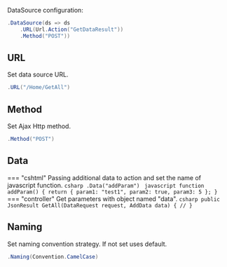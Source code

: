 DataSource configuration:
```csharp
.DataSource(ds => ds
    .URL(Url.Action("GetDataResult"))
    .Method("POST"))
```

## URL
Set data source URL.
```csharp
.URL("/Home/GetAll")
```

## Method
Set Ajax Http method.
```csharp
.Method("POST")
```

## Data
=== "cshtml"
	Passing additional data to action and set the name of javascript function.
	```csharp
	.Data("addParam")
	```
	```javascript
	function addParam() {
	   return { param1: "test1", param2: true, param3: 5 };
	}
	```
=== "controller"
	Get parameters with object named "data".
	```csharp
	public JsonResult GetAll(DataRequest request, AddData data)
	{
		//
	}
	```

## Naming
Set naming convention strategy. If not set uses default.
```csharp
.Naming(Convention.CamelCase)
```

